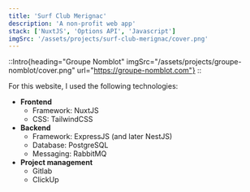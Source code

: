 ```yaml
---
title: 'Surf Club Merignac'
description: 'A non-profit web app'
stack: ['NuxtJS', 'Options API', 'Javascript']
imgSrc: '/assets/projects/surf-club-merignac/cover.png'
---
```

::Intro{heading="Groupe Nomblot" imgSrc="/assets/projects/groupe-nomblot/cover.png" url="https://groupe-nomblot.com"}
::

For this website, I used the following technologies:
- **Frontend**
  - Framework: NuxtJS
  - CSS: TailwindCSS
- **Backend**
  - Framework: ExpressJS (and later NestJS)
  - Database: PostgreSQL
  - Messaging: RabbitMQ
- **Project management**
  - Gitlab
  - ClickUp